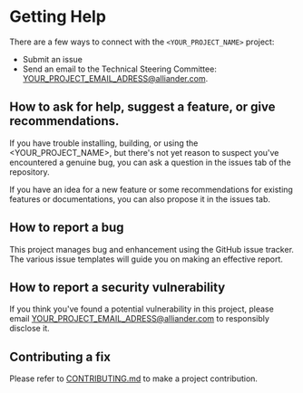 <!--
SPDX-FileCopyrightText: 'Copyright Contributors to the [name_open_source_project] project' 

SPDX-License-Identifier: Apache-2.0
-->

# Getting Help

There are a few ways to connect with the `<YOUR_PROJECT_NAME>` project:

* Submit an issue
* Send an email to the Technical Steering Committee: <YOUR_PROJECT_EMAIL_ADRESS@alliander.com>.

## How to ask for help, suggest a feature, or give recommendations.

If you have trouble installing, building, or using the <YOUR_PROJECT_NAME>, 
but there's not yet reason to suspect you've encountered a genuine bug,
you can ask a question in the issues tab of the repository.

If you have an idea for a new feature or some recommendations for existing features or documentations, 
you can also propose it in the issues tab.

## How to report a bug

This project manages bug and enhancement using the GitHub issue tracker. 
The various issue templates will guide you on making an effective report.

## How to report a security vulnerability

If you think you've found a potential vulnerability in this project, please
email <YOUR_PROJECT_EMAIL_ADRESS@alliander.com> to responsibly disclose it.

## Contributing a fix

Please refer to [CONTRIBUTING.md](CONTRIBUTING.md) to make a project contribution.
